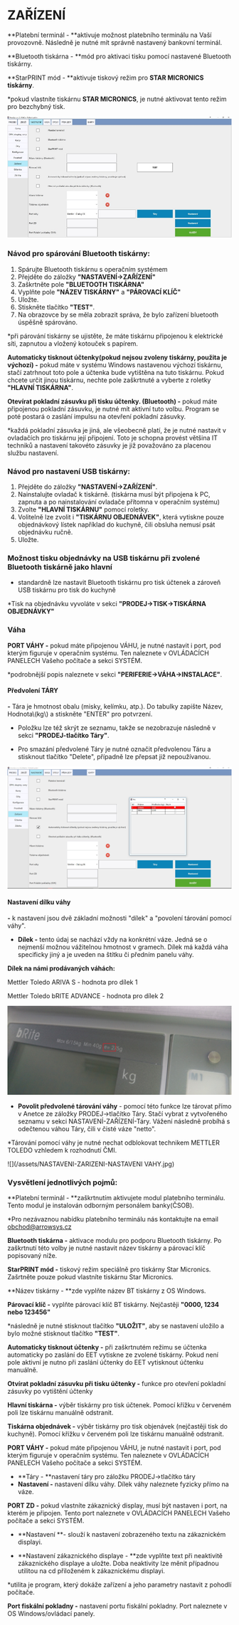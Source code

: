 # ZAŘÍZENÍ

**Platební terminál - **aktivuje možnost platebního terminálu na Vaší provozovně. Následně je nutné mít správně nastavený bankovní terminál.

**Bluetooth tiskárna - **mód pro aktivaci tisku pomocí nastavené Bluetooth tiskárny.

**StarPRINT mód - **aktivuje tiskový režim pro **STAR MICRONICS tiskárny**.

\*pokud vlastníte tiskárnu **STAR MICRONICS**, je nutné aktivovat tento režim pro bezchybný tisk.

![](/assets/NASTAVENI-ZARIZENI2.jpg)

### Návod pro spárování Bluetooth tiskárny:

1. Spárujte Bluetooth tiskárnu s operačním systémem
2. Přejděte do záložky **"NASTAVENÍ-&gt;ZAŘÍZENÍ"**
3. Zaškrtněte pole **"BLUETOOTH TISKÁRNA"**
4. Vyplňte pole **"NÁZEV TISKÁRNY"** a **"PÁROVACÍ KLÍČ"**
5. Uložte.
6. Stiskněte tlačítko **"TEST"**.
7. Na obrazovce by se měla zobrazit správa, že bylo zařízení bluetooth úspěšně spárováno.

\*při párování tiskárny se ujistěte, že máte tiskárnu připojenou k elektrické síti, zapnutou a vložený kotouček s papírem.

**Automaticky tisknout účtenky\(pokud nejsou zvoleny tiskárny, použita je výchozí\) -** pokud máte v systému Windows nastavenou výchozí tiskárnu, stačí zatrhnout toto pole a účtenka bude vytištěna na tuto tiskárnu. Pokud chcete určit jinou tiskárnu, nechte pole zaškrtnuté a vyberte z roletky **"HLAVNÍ TISKÁRNA"**.

**Otevírat pokladní zásuvku při tisku účtenky. \(Bluetooth\) -** pokud máte připojenou pokladní zásuvku, je nutné mít aktivní tuto volbu. Program se poté postará o zaslání impulsu na otevření pokladní zásuvky.

\*každá pokladní zásuvka je jiná, ale všeobecně platí, že je nutné nastavit v ovladačích pro tiskárnu její připojení. Toto je schopna provést většina IT techniků a nastavení takovéto zásuvky je již považováno za placenou službu nastavení.

### Návod pro nastavení USB tiskárny:

1. Přejděte do záložky **"NASTAVENÍ-&gt;ZAŘÍZENÍ"**.
2. Nainstalujte ovladač k tiskárně. \(tiskárna musí být připojena k PC, zapnuta a po nainstalování ovladače přítomna v operačním systému\)
3. Zvolte **"HLAVNÍ TISKÁRNU"** pomocí roletky.
4. Volitelně lze zvolit i **"TISKÁRNU OBJEDNÁVEK"**, která vytiskne pouze objednávkový lístek například do kuchyně, čili obsluha nemusí psát objednávku ručně.
5. Uložte.

### Možnost tisku objednávky na USB tiskárnu při zvolené Bluetooth tiskárně jako hlavní

* standardně lze nastavit Bluetooth tiskárnu pro tisk účtenek a zároveň USB tiskárnu pro tisk do kuchyně

\*Tisk na objednávku vyvoláte v sekci **"PRODEJ-&gt;TISK-&gt;TISKÁRNA OBJEDNÁVKY"**

### Váha

**PORT VÁHY -** pokud máte připojenou VÁHU, je nutné nastavit i port, pod kterým figuruje v operačním systému. Ten naleznete v OVLÁDACÍCH PANELECH Vašeho počítače a sekci SYSTÉM.

\*podrobnější popis naleznete v sekci **"PERIFERIE-&gt;VÁHA-&gt;INSTALACE"**.

#### Předvolení TÁRY

**-** Tára je hmotnost obalu \(misky, kelímku, atp.\). Do tabulky zapište Název, Hodnota\\(kg\\) a stiskněte "ENTER" pro potvrzení.

* Položku lze též skrýt ze seznamu, takže se nezobrazuje následně v sekci **"PRODEJ-tlačítko Táry"**.

* Pro smazání předvolené Táry je nutné označit předvolenou Táru a stisknout tlačítko "Delete", případně lze přepsat již nepoužívanou.

![](/assets/NASTAVENI-ZARIZENI-TARY.jpg)

#### **Nastavení dílku váhy**

**-** k nastavení jsou dvě základní možnosti "dílek" a "povolení tárování pomocí váhy".

* **Dílek -** tento údaj se nachází vždy na konkrétní váze. Jedná se o nejmenší možnou vážitelnou hmotnost v gramech. Dílek má každá váha specificky jiný a je uveden na štítku či předním panelu váhy.

**Dílek na námi prodávaných váhách:**

Mettler Toledo ARIVA S - hodnota pro dílek 1

Mettler Toledo bRITE ADVANCE - hodnota pro dílek 2

![](/assets/NASTAVENI-ZARIZENI-NASTAVENI-DILEK2.jpg)

* **Povolit předvolené tárování váhy** - pomocí této funkce lze tárovat přímo v Anetce ze záložky PRODEJ-&gt;tlačítko Táry. Stačí vybrat z vytvořeného seznamu v sekci NASTAVENÍ-ZAŘÍZENÍ-Táry. Vážení následně probíhá s odečtenou váhou Táry, čili v čisté váze "netto".

\*Tárování pomocí váhy je nutné nechat odblokovat technikem METTLER TOLEDO vzhledem k rozhodnutí ČMI.

![](/assets/NASTAVENI-ZARIZENI-NASTAVENI VAHY.jpg)

### **Vysvětlení jednotlivých pojmů:**

**Platební terminál - **zaškrtnutím aktivujete modul platebního terminálu. Tento modul je instalován odborným personálem banky\(ČSOB\).

\*Pro nezávaznou nabídku platebního terminálu nás kontaktujte na email obchod@arrowsys.cz 

**Bluetooth tiskárna -** aktivace modulu pro podporu Bluetooth tiskárny. Po zaškrtnutí této volby je nutné nastavit název tiskárny a párovací klíč popisovaný níže.

**StarPRINT mód -** tiskový režim speciálně pro tiskárny Star Micronics. Zašrtněte pouze pokud vlastníte tiskárnu Star Micronics.

**Název tiskárny - **zde vyplňte název BT tiskárny z OS Windows.

**Párovací klíč -** vyplňte párovací klíč BT tiskárny. Nejčastěji **"0000, 1234 nebo 123456"**

\*následně je nutné stisknout tlačítko **"ULOŽIT"**, aby se nastavení uložilo a bylo možné stisknout tlačítko **"TEST"**.

**Automaticky tisknout účtenky -** při zaškrtnutém režimu se účtenka automaticky po zaslání do EET vytiskne ze zvolené tiskárny. Pokud není pole aktivní je nutno při zaslání účtenky do EET vytisknout účtenku manuálně.

**Otvírat pokladní zásuvku při tisku účtenky -** funkce pro otevření pokladní zásuvky po vytištění účtenky

**Hlavní tiskárna -** výběr tiskárny pro tisk účtenek. Pomocí křížku v červeném poli lze tiskárnu manuálně odstranit.

**Tiskárna objednávek -** výběr tiskárny pro tisk objenávek \(nejčastěji tisk do kuchyně\). Pomocí křížku v červeném poli lze tiskárnu manuálně odstranit.

**PORT VÁHY -** pokud máte připojenou VÁHU, je nutné nastavit i port, pod kterým figuruje v operačním systému. Ten naleznete v OVLÁDACÍCH PANELECH Vašeho počítače a sekci SYSTÉM.

* **Táry - **nastavení táry pro záložku PRODEJ-&gt;tlačítko táry
* **Nastavení -** nastavení dílku váhy. Dílek váhy naleznete fyzicky přímo na váze.

**PORT ZD -** pokud vlastníte zákaznický display, musí být nastaven i port, na kterém je připojen. Tento port naleznete v OVLÁDACÍCH PANELECH Vašeho počítače a sekci SYSTÉM.

* **Nastavení **- slouží k nastavení zobrazeného textu na zákaznickém displayi.

* **Nastavení zákaznického displaye - **zde vyplňte text při neaktivitě zákaznického displaye a uložte. Doba neaktivity lze měnit případnou utilitou na cd přiloženém k zákaznickému displayi.

\*utilita je program, který dokáže zařízení a jeho parametry nastavit z pohodlí počítače.

**Port fiskální pokladny -** nastavení portu fiskální pokladny. Port naleznete v OS Windows/ovládací panely.

